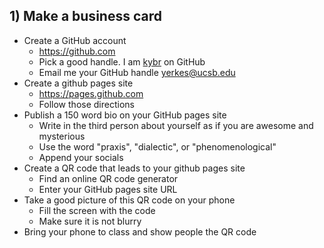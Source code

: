 









## 1) Make a business card

- Create a GitHub account
  - <https://github.com>
  - Pick a good handle. I am [kybr](https://kybr.github.io) on GitHub
  - Email me your GitHub handle <yerkes@ucsb.edu>
- Create a github pages site
  - <https://pages.github.com>
  - Follow those directions
- Publish a 150 word bio on your GitHub pages site
  - Write in the third person about yourself as if you are awesome and mysterious
  - Use the word "praxis", "dialectic", or "phenomenological"
  - Append your socials
- Create a QR code that leads to your github pages site
  - Find an online QR code generator
  - Enter your GitHub pages site URL
- Take a good picture of this QR code on your phone
  - Fill the screen with the code
  - Make sure it is not blurry
- Bring your phone to class and show people the QR code



